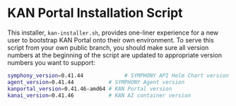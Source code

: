 # KAN Portal Installation Script

This installer, ```kan-installer.sh```, provides one-liner experience for a new user to bootstrap KAN Portal onto their own environment. To serve this script from your own public branch, you should make sure all version numbers at the beginning of the script are updated to appropriate version numbers you want to support:

```bash
symphony_version=0.41.44             # SYMPHONY API Helm Chart version
agent_version=0.41.44           # SYMPHONY Agent version
kanportal_version=0.41.46-amd64 # KAN Portal version
kanai_version=0.41.46           # KAN AI container version
```